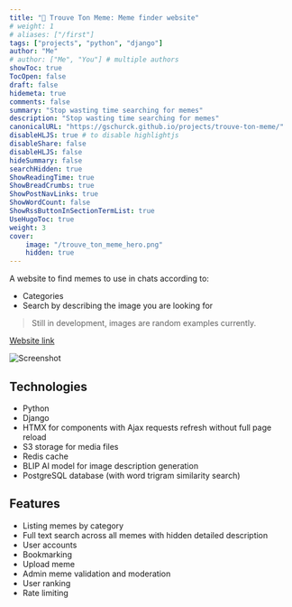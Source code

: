 ```yaml
---
title: "🔎 Trouve Ton Meme: Meme finder website"
# weight: 1
# aliases: ["/first"]
tags: ["projects", "python", "django"]
author: "Me"
# author: ["Me", "You"] # multiple authors
showToc: true
TocOpen: false
draft: false
hidemeta: true
comments: false
summary: "Stop wasting time searching for memes"
description: "Stop wasting time searching for memes"
canonicalURL: "https://gschurck.github.io/projects/trouve-ton-meme/"
disableHLJS: true # to disable highlightjs
disableShare: false
disableHLJS: false
hideSummary: false
searchHidden: true
ShowReadingTime: true
ShowBreadCrumbs: true
ShowPostNavLinks: true
ShowWordCount: false
ShowRssButtonInSectionTermList: true
UseHugoToc: true
weight: 3
cover:
    image: "/trouve_ton_meme_hero.png"
    hidden: true
---
```


A website to find memes to use in chats according to:

- Categories
- Search by describing the image you are looking for

> Still in development, images are random examples currently.

[Website link](https://trouvetonmeme.com)

![Screenshot](/trouve_ton_meme.png)

## Technologies

- Python
- Django
- HTMX for components with Ajax requests refresh without full page reload
- S3 storage for media files
- Redis cache
- BLIP AI model for image description generation
- PostgreSQL database (with word trigram similarity search)

## Features

- Listing memes by category
- Full text search across all memes with hidden detailed description
- User accounts
- Bookmarking
- Upload meme
- Admin meme validation and moderation
- User ranking
- Rate limiting
